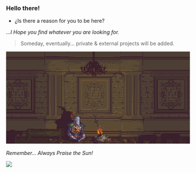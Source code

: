 <!--
![](https://github.com/0x01001100/0x01001100/blob/main/img/GLook.gif?raw=true) 
-->




### Hello there!

  - ¿Is there a reason for you to be here?

<!-- 
dang...... Why did you wanted to see this? lel  >  Contact via Discord: @zoidb

-->

*...I Hope you find whatever you are looking for.*




<!--   -->

<!--  THERE'S NOTHING TO SEE HERE.  -->

<!--   -->

<!--  

*Stats to Not Care of:*

<p> <img align="rand" src="https://github-readme-stats.vercel.app/api/top-langs?username=0x01001100&show_icons=true&locale=en&layout=compact&theme=dark" alt="0x01001100"/> </p> 

<p> <img align="n" src="https://github-readme-stats.vercel.app/api?username=0x01001100&show_icons=true&theme=dark"/> </p>

<p><img align="n" src="https://github-readme-streak-stats.herokuapp.com/?user=0x01001100&&theme=dark" alt="L" /> </p>

 -->


> Someday, eventually... private & external projects will be added. 

![](https://github.com/0x01001100/0x01001100/blob/main/img/bonfire.gif?raw=true)

*Remember... Always Praise the Sun!*

![](https://komarev.com/ghpvc/?username=0x01001100&base=0&color=yellowgreen&style=flat&label=Internet+Wanderers+: )

